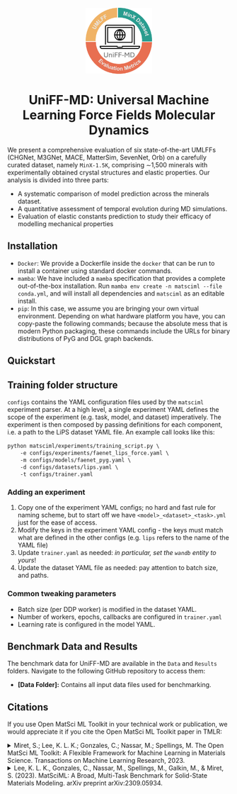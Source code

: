 <div align="center">
<p align="center">
  <img src="uniff.png" alt="My Project Logo" width="150">
</p>





</div>

<div style="text-align: center;">
    <h1>UniFF-MD: Universal Machine Learning Force Fields Molecular Dynamics</h1>
</div>

We present a comprehensive evaluation of six state-of-the-art UMLFFs (CHGNet, M3GNet,
MACE, MatterSim, SevenNet, Orb) on a carefully curated dataset, namely
`MinX-1.5K`, comprising ∼1,500 minerals with experimentally obtained crystal
structures and elastic properties. Our analysis is divided into three parts: 
-  A systematic comparison of model prediction across the minerals dataset.
-  A quantitative assessment of temporal evolution during MD simulations.
-  Evaluation of elastic constants prediction to study their efficacy of modelling mechanical properties

## Installation

- `Docker`: We provide a Dockerfile inside the `docker` that can be run to install a container using standard docker commands.
- `mamba`: We have included a `mamba` specification that provides a complete out-of-the-box installation. Run `mamba env create -n matsciml --file conda.yml`, and will install all dependencies and `matsciml` as an editable install.
- `pip`: In this case, we assume you are bringing your own virtual environment. Depending on what hardware platform you have, you can copy-paste the following commands; because the absolute mess that is modern Python packaging, these commands include the URLs for binary distributions of PyG and DGL graph backends.


## Quickstart

## Training folder structure

`configs` contains the YAML configuration files used by the `matsciml` experiment parser.
At a high level, a single experiment YAML defines the scope of the experiment (e.g. task,
model, and dataset) imperatively. The experiment is then composed by passing definitions
for each component, i.e. a path to the LiPS dataset YAML file. An example call looks
like this:

```console
python matsciml/experiments/training_script.py \
	-e configs/experiments/faenet_lips_force.yaml \
	-m configs/models/faenet_pyg.yaml \
	-d configs/datasets/lips.yaml \
	-t configs/trainer.yaml
```

### Adding an experiment

1. Copy one of the experiment YAML configs; no hard and fast rule for naming scheme,
but to start off we have `<model>_<dataset>_<task>.yml` just for the ease of access.
2. Modify the keys in the experiment YAML config - the keys must match what are
defined in the other configs (e.g. `lips` refers to the name of the YAML file)
3. Update `trainer.yaml` as needed: _in particular, set the `wandb` entity to yours_!
4. Update the dataset YAML file as needed: pay attention to batch size, and paths.

### Common tweaking parameters

- Batch size (per DDP worker) is modified in the dataset YAML.
- Number of workers, epochs, callbacks are configured in `trainer.yaml`
- Learning rate is configured in the model YAML.

## **Benchmark Data and Results**
The benchmark data for UniFF-MD are available in the `Data` and `Results` folders. Navigate to the following GitHub repository to access them:

- **[Data Folder]:** Contains all input data files used for benchmarking.



## Citations

If you use Open MatSci ML Toolkit in your technical work or publication, we would appreciate it if you cite the Open MatSci ML Toolkit paper in TMLR:

<details>

<summary>
Miret, S.; Lee, K. L. K.; Gonzales, C.; Nassar, M.; Spellings, M. The Open MatSci ML Toolkit: A Flexible Framework for Machine Learning in Materials Science. Transactions on Machine Learning Research, 2023.
</summary>

```bibtex
@article{openmatscimltoolkit,
  title = {The Open {{MatSci ML}} Toolkit: {{A}} Flexible Framework for Machine Learning in Materials Science},
  author = {Miret, Santiago and Lee, Kin Long Kelvin and Gonzales, Carmelo and Nassar, Marcel and Spellings, Matthew},
  year = {2023},
  journal = {Transactions on Machine Learning Research},
  issn = {2835-8856}
}
```

</details>



<details>

<summary>
Lee, K. L. K., Gonzales, C., Nassar, M., Spellings, M., Galkin, M., & Miret, S. (2023). MatSciML: A Broad, Multi-Task Benchmark for Solid-State Materials Modeling. arXiv preprint arXiv:2309.05934.
</summary>

```bibtex
@article{lee2023matsciml,
  title={MatSciML: A Broad, Multi-Task Benchmark for Solid-State Materials Modeling},
  author={Lee, Kin Long Kelvin and Gonzales, Carmelo and Nassar, Marcel and Spellings, Matthew and Galkin, Mikhail and Miret, Santiago},
  journal={arXiv preprint arXiv:2309.05934},
  year={2023}
}
```

</details>
